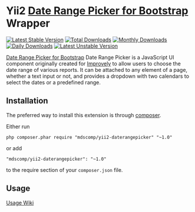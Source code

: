Yii2 [Date Range Picker for Bootstrap](http://www.daterangepicker.com) Wrapper
=============

[![Latest Stable Version](https://poser.pugx.org/mdscomp/yii2-daterangepicker/v/stable.svg)](https://packagist.org/packages/mdscomp/yii2-daterangepicker) [![Total Downloads](https://poser.pugx.org/mdscomp/yii2-daterangepicker/downloads.svg)](https://packagist.org/packages/mdscomp/yii2-daterangepicker) [![Monthly Downloads](https://poser.pugx.org/mdscomp/yii2-daterangepicker/d/monthly.png)](https://packagist.org/packages/mdscomp/yii2-daterangepicker) [![Daily Downloads](https://poser.pugx.org/mdscomp/yii2-daterangepicker/d/daily.png)](https://packagist.org/packages/mdscomp/yii2-daterangepicker) [![Latest Unstable Version](https://poser.pugx.org/mdscomp/yii2-daterangepicker/v/unstable.svg)](https://packagist.org/packages/mdscomp/yii2-daterangepicker)

[Date Range Picker for Bootstrap](http://www.daterangepicker.com) Date Range Picker is a JavaScript UI component originally created for [Improvely](https://www.improvely.com/) to allow users to choose the date range of various reports. It can be attached to any element of a page, whether a text input or not, and provides a dropdown with two calendars to select the dates or a predefined range.

Installation
------------

The preferred way to install this extension is through [composer](http://getcomposer.org/download/).

Either run

```
php composer.phar require "mdscomp/yii2-daterangepicker" "~1.0"
```

or add

```
"mdscomp/yii2-daterangepicker": "~1.0"
```

to the require section of your `composer.json` file.


Usage
-----

[Usage Wiki](https://bitbucket.org/mzdani/mdscomp-daterangepicker/wiki/Usage)
